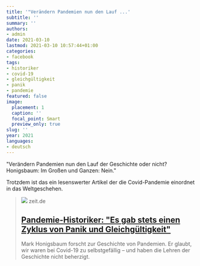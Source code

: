 ```yaml
---
title: '"Verändern Pandemien nun den Lauf ...'
subtitle: ''
summary: ''
authors:
- admin
date: 2021-03-10
lastmod: 2021-03-10 10:57:44+01:00
categories:
- facebook
tags:
- historiker
- covid-19
- gleichgültigkeit
- panik
- pandemie
featured: false
image:
  placement: 1
  caption: ''
  focal_point: Smart
  preview_only: true
slug: ''
year: 2021
languages:
- deutsch
---
```


"Verändern Pandemien nun den Lauf der Geschichte oder nicht?
Honigsbaum: Im Großen und Ganzen: Nein."

Trotzdem ist das ein lesenswerter Artikel der die Covid-Pandemie einordnet in das Weltgeschehen.
> [![](https://img.zeit.de/wissen/umwelt/2021-02/pandemie-historiker-mark-honigsbaum-buch-coronavirus-zukunft-bild/wide__1300x731)](https://www.zeit.de/wissen/gesundheit/2021-02/pandemie-historiker-mark-honigsbaum-buch-coronavirus-zukunft)
> zeit.de
> ## [Pandemie-Historiker: "Es gab stets einen Zyklus von Panik und Gleichgültigkeit"](https://www.zeit.de/wissen/gesundheit/2021-02/pandemie-historiker-mark-honigsbaum-buch-coronavirus-zukunft)
>
>Mark Honigsbaum forscht zur Geschichte von Pandemien. Er glaubt, wir waren bei Covid-19 zu selbstgefällig – und haben die Lehren der Geschichte nicht beherzigt.